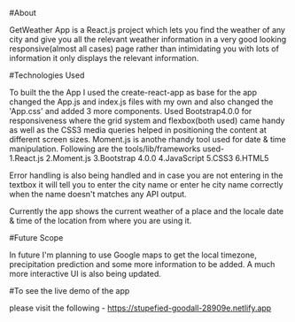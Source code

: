 #About 

GetWeather App is a React.js project which lets you find the weather of any city and give you all the relevant 
weather information in a very good looking responsive(almost all cases) page rather than intimidating you with 
lots of information it only displays the relevant information.

#Technologies Used 

To built the the App I used the create-react-app as base for the app changed the App.js and index.js files with 
my own and also changed the 'App.css' and added 3 more components. Used Bootstrap4.0.0 for responsiveness where 
the grid system and flexbox(both used) came handy as well as the CSS3 media queries helped in positioning the 
content at different screen sizes. Moment.js is anothe rhandy tool used for date & time manipulation.
Following are the tools/lib/frameworks used-  
1.React.js 
2.Moment.js 
3.Bootstrap 4.0.0 
4.JavaScript 
5.CSS3 
6.HTML5

Error handling is also being handled and in case you are not entering in the textbox it will tell you to enter
the city name or enter he city name correctly when the name doesn't matches any API output.

Currently the app shows the current weather of a place and the locale date & time of the location from where you 
are using it. 

#Future Scope

In future I'm planning to use Google maps to get the local timezone, precipitation prediction 
and some more information to be added. A much more interactive UI is also being updated.

#To see the live demo of the app

please visit the following - https://stupefied-goodall-28909e.netlify.app